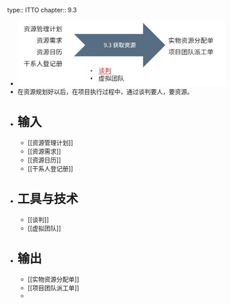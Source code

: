 type:: ITTO
chapter:: 9.3

- ![image.png](../assets/image_1747844192681_0.png)
- 在资源规划好以后，在项目执行过程中，通过谈判要人，要资源。
- # 输入
	- [[资源管理计划]]
	- [[资源需求]]
	- [[资源日历]]
	- [[干系人登记册]]
- # 工具与技术
	- [[谈判]]
	- [[虚拟团队]]
- # 输出
	- [[实物资源分配单]]
	- [[项目团队派工单]]
	-